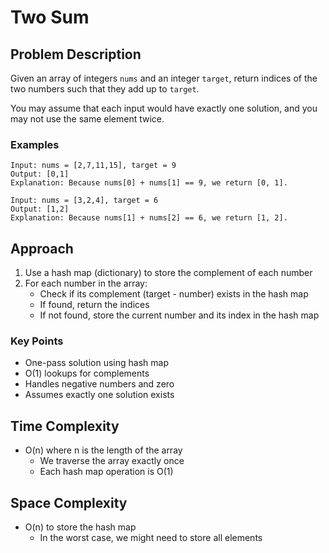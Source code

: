 # Two Sum

## Problem Description
Given an array of integers `nums` and an integer `target`, return indices of the two numbers such that they add up to `target`.

You may assume that each input would have exactly one solution, and you may not use the same element twice.

### Examples
```
Input: nums = [2,7,11,15], target = 9
Output: [0,1]
Explanation: Because nums[0] + nums[1] == 9, we return [0, 1].

Input: nums = [3,2,4], target = 6
Output: [1,2]
Explanation: Because nums[1] + nums[2] == 6, we return [1, 2].
```

## Approach
1. Use a hash map (dictionary) to store the complement of each number
2. For each number in the array:
   - Check if its complement (target - number) exists in the hash map
   - If found, return the indices
   - If not found, store the current number and its index in the hash map

### Key Points
- One-pass solution using hash map
- O(1) lookups for complements
- Handles negative numbers and zero
- Assumes exactly one solution exists

## Time Complexity
- O(n) where n is the length of the array
  - We traverse the array exactly once
  - Each hash map operation is O(1)

## Space Complexity
- O(n) to store the hash map
  - In the worst case, we might need to store all elements 